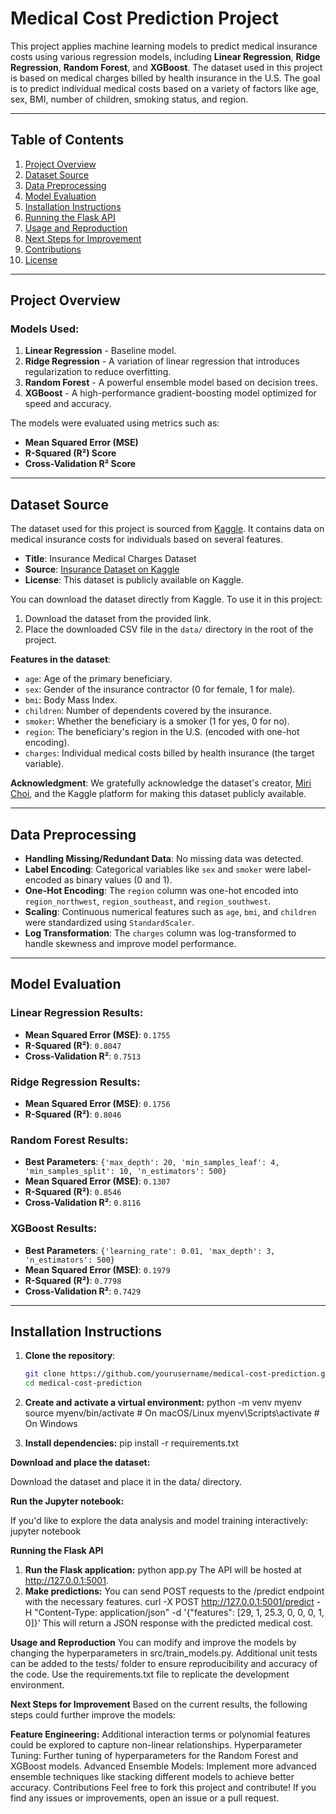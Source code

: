 # Medical Cost Prediction Project

This project applies machine learning models to predict medical insurance costs using various regression models, including **Linear Regression**, **Ridge Regression**, **Random Forest**, and **XGBoost**. The dataset used in this project is based on medical charges billed by health insurance in the U.S. The goal is to predict individual medical costs based on a variety of factors like age, sex, BMI, number of children, smoking status, and region.

---

## Table of Contents
1. [Project Overview](#project-overview)
2. [Dataset Source](#dataset-source)
3. [Data Preprocessing](#data-preprocessing)
4. [Model Evaluation](#model-evaluation)
5. [Installation Instructions](#installation-instructions)
6. [Running the Flask API](#running-the-flask-api)
7. [Usage and Reproduction](#usage-and-reproduction)
8. [Next Steps for Improvement](#next-steps-for-improvement)
9. [Contributions](#contributions)
10. [License](#license)

---

## Project Overview

### Models Used:
1. **Linear Regression** - Baseline model.
2. **Ridge Regression** - A variation of linear regression that introduces regularization to reduce overfitting.
3. **Random Forest** - A powerful ensemble model based on decision trees.
4. **XGBoost** - A high-performance gradient-boosting model optimized for speed and accuracy.

The models were evaluated using metrics such as:
- **Mean Squared Error (MSE)**
- **R-Squared (R²) Score**
- **Cross-Validation R² Score**

---

## Dataset Source

The dataset used for this project is sourced from [Kaggle](https://www.kaggle.com/datasets/mirichoi0218/insurance). It contains data on medical insurance costs for individuals based on several features.

- **Title**: Insurance Medical Charges Dataset
- **Source**: [Insurance Dataset on Kaggle](https://www.kaggle.com/datasets/mirichoi0218/insurance)
- **License**: This dataset is publicly available on Kaggle.

You can download the dataset directly from Kaggle. To use it in this project:
1. Download the dataset from the provided link.
2. Place the downloaded CSV file in the `data/` directory in the root of the project.

**Features in the dataset**:
- `age`: Age of the primary beneficiary.
- `sex`: Gender of the insurance contractor (0 for female, 1 for male).
- `bmi`: Body Mass Index.
- `children`: Number of dependents covered by the insurance.
- `smoker`: Whether the beneficiary is a smoker (1 for yes, 0 for no).
- `region`: The beneficiary's region in the U.S. (encoded with one-hot encoding).
- `charges`: Individual medical costs billed by health insurance (the target variable).

**Acknowledgment**:
We gratefully acknowledge the dataset's creator, [Miri Choi](https://www.kaggle.com/mirichoi0218), and the Kaggle platform for making this dataset publicly available.

---

## Data Preprocessing

- **Handling Missing/Redundant Data**: No missing data was detected.
- **Label Encoding**: Categorical variables like `sex` and `smoker` were label-encoded as binary values (0 and 1).
- **One-Hot Encoding**: The `region` column was one-hot encoded into `region_northwest`, `region_southeast`, and `region_southwest`.
- **Scaling**: Continuous numerical features such as `age`, `bmi`, and `children` were standardized using `StandardScaler`.
- **Log Transformation**: The `charges` column was log-transformed to handle skewness and improve model performance.

---

## Model Evaluation

### Linear Regression Results:
- **Mean Squared Error (MSE)**: `0.1755`
- **R-Squared (R²)**: `0.8047`
- **Cross-Validation R²**: `0.7513`

### Ridge Regression Results:
- **Mean Squared Error (MSE)**: `0.1756`
- **R-Squared (R²)**: `0.8046`

### Random Forest Results:
- **Best Parameters**: `{'max_depth': 20, 'min_samples_leaf': 4, 'min_samples_split': 10, 'n_estimators': 500}`
- **Mean Squared Error (MSE)**: `0.1307`
- **R-Squared (R²)**: `0.8546`
- **Cross-Validation R²**: `0.8116`

### XGBoost Results:
- **Best Parameters**: `{'learning_rate': 0.01, 'max_depth': 3, 'n_estimators': 500}`
- **Mean Squared Error (MSE)**: `0.1979`
- **R-Squared (R²)**: `0.7798`
- **Cross-Validation R²**: `0.7429`

---

## Installation Instructions

1. **Clone the repository**:

   ```bash
   git clone https://github.com/yourusername/medical-cost-prediction.git
   cd medical-cost-prediction

2. **Create and activate a virtual environment:**
python -m venv myenv
source myenv/bin/activate  # On macOS/Linux
myenv\Scripts\activate     # On Windows

3. **Install dependencies:**
pip install -r requirements.txt

**Download and place the dataset:**

Download the dataset and place it in the data/ directory.

**Run the Jupyter notebook:**

If you'd like to explore the data analysis and model training interactively:
jupyter notebook


**Running the Flask API**
1. **Run the Flask application:**
   python app.py
   The API will be hosted at http://127.0.0.1:5001.
3. **Make predictions:**
You can send POST requests to the /predict endpoint with the necessary features.
curl -X POST http://127.0.0.1:5001/predict -H "Content-Type: application/json" -d '{"features": [29, 1, 25.3, 0, 0, 0, 1, 0]}'
This will return a JSON response with the predicted medical cost.


**Usage and Reproduction**
You can modify and improve the models by changing the hyperparameters in src/train_models.py.
Additional unit tests can be added to the tests/ folder to ensure reproducibility and accuracy of the code.
Use the requirements.txt file to replicate the development environment.

**Next Steps for Improvement**
Based on the current results, the following steps could further improve the models:

**Feature Engineering:** Additional interaction terms or polynomial features could be explored to capture non-linear relationships.
Hyperparameter Tuning: Further tuning of hyperparameters for the Random Forest and XGBoost models.
Advanced Ensemble Models: Implement more advanced ensemble techniques like stacking different models to achieve better accuracy.
Contributions
Feel free to fork this project and contribute! If you find any issues or improvements, open an issue or a pull request.
